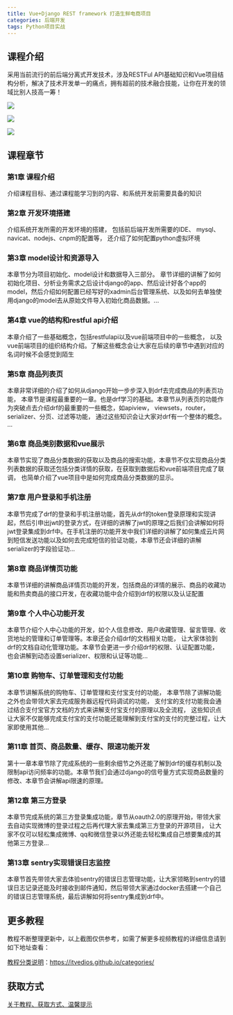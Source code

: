 ```yaml
---
title: Vue+Django REST framework 打造生鲜电商项目
categories: 后端开发
tags: Python项目实战
---
```


## 课程介绍

采用当前流行的前后端分离式开发技术，涉及RESTFul API基础知识和Vue项目结构分析，解决了技术开发单一的痛点，拥有超前的技术融合技能，让你在开发的领域比别人技高一筹！

![](http://oqn6ggw87.bkt.clouddn.com/Vue+Django打造生鲜电商项目1.png)

<!--more-->

![](http://oqn6ggw87.bkt.clouddn.com/Vue+Django打造生鲜电商项目2.png)

![](http://oqn6ggw87.bkt.clouddn.com/Vue+Django打造生鲜电商项目3.png)

## 课程章节

### 第1章 课程介绍

介绍课程目标、通过课程能学习到的内容、和系统开发前需要具备的知识

### 第2章 开发环境搭建

介绍系统开发所需的开发环境的搭建， 包括前后端开发所需要的IDE、 mysql、navicat、nodejs、cnpm的配置等， 还介绍了如何配置python虚拟环境

### 第3章 model设计和资源导入

本章节分为项目初始化、model设计和数据导入三部分。 章节详细的讲解了如何初始化项目、分析业务需求之后设计django的app、然后设计好各个app的model，然后介绍如何配置已经写好的xadmin后台管理系统、以及如何去单独使用django的model去从原始文件导入初始化商品数据。...

### 第4章 vue的结构和restful api介绍

本章介绍了一些基础概念，包括restfulapi以及vue前端项目中的一些概念， 以及vue前端项目的组织结构介绍。了解这些概念会让大家在后续的章节中遇到对应的名词时候不会感觉到陌生

### 第5章 商品列表页

本章非常详细的介绍了如何从django开始一步步深入到drf去完成商品的列表页功能， 本章节是课程最重要的一章。也是drf学习的基础。本章节从列表页的功能作为突破点去介绍drf的最重要的一些概念，如apiview， viewsets，router，serializer、分页、过滤等功能， 通过这些知识会让大家对drf有一个整体的概念。 ...

### 第6章 商品类别数据和vue展示

本章节实现了商品分类数据的获取以及商品的搜索功能，本章节不仅实现商品分类列表数据的获取还包括分类详情的获取，在获取到数据后和vue前端项目完成了联调， 也简单介绍了vue项目中是如何完成商品分类数据的显示。

### 第7章 用户登录和手机注册

本章节完成了drf的登录和手机注册功能，首先从drf的token登录原理和实现讲起，然后引申出jwt的登录方式，在详细的讲解了jwt的原理之后我们会讲解如何将jwt登录集成到drf中。在手机注册的功能开发中我们详细的讲解了如何集成云片网到短信发送功能以及如何去完成短信的验证功能，本章节还会详细的讲解serializer的字段验证功...

### 第8章 商品详情页功能

本章节详细的讲解商品详情页功能的开发，包括商品的详情的展示、商品的收藏功能和热卖商品的接口开发，在收藏功能中会介绍到drf的权限以及认证配置

### 第9章 个人中心功能开发

本章节介绍个人中心功能的开发，如个人信息修改、用户收藏管理、留言管理、收货地址的管理和订单管理等。本章还会介绍drf的文档相关功能， 让大家体验到drf的文档自动化管理功能。本章节会更进一步介绍drf的权限、认证配置功能， 也会讲解到动态设置serializer、权限和认证等功能...

### 第10章 购物车、订单管理和支付功能

本章节讲解系统的购物车、订单管理和支付宝支付的功能， 本章节除了讲解功能之外也会带领大家去完成服务器远程代码调试的功能， 支付宝的支付功能我会通过结合支付宝官方文档的方式来讲解支付宝支付的原理以及全流程， 这些知识点让大家不仅能够完成支付宝的支付功能还能理解到支付宝的支付的完整过程，让大家即使用其他...

### 第11章 首页、商品数量、缓存、限速功能开发

第十一章本章节除了完成系统的一些剩余细节之外还能了解到drf的缓存机制以及限制api访问频率的功能。本章节我们会通过django的信号量方式实现商品数量的修改、本章节会讲解api限速的原理。

### 第12章 第三方登录

本章节完成系统的第三方登录集成功能，章节从oauth2.0的原理开始，带领大家去自动实现微博的登录过程之后再代理大家去集成第三方登录的开源项目， 让大家不仅可以轻松集成微博、qq和微信登录以外还能去轻松集成自己想要集成的其他第三方登录...

### 第13章 sentry实现错误日志监控

本章节首先带领大家去体验sentry的错误日志管理功能，让大家领略到sentry的错误日志记录还能及时接收到邮件通知，然后带领大家通过docker去搭建一个自己的错误日志管理系统，最后讲解如何将sentry集成到drf中。

## 更多教程

教程不断整理更新中，以上截图仅供参考，如需了解更多视频教程的详细信息请到如下地址查看：

[教程分类说明](https://itvedios.github.io/categories/)：<https://itvedios.github.io/categories/>

## 获取方式

[关于教程、获取方式、温馨提示](https://itvedios.github.io/about/)